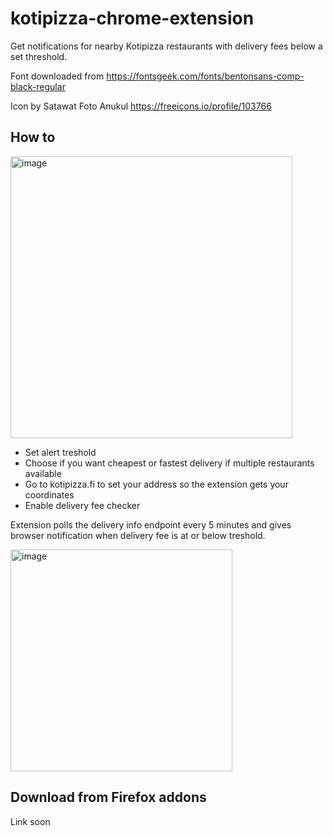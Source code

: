 # kotipizza-chrome-extension
Get notifications for nearby Kotipizza restaurants with delivery fees below a set threshold.

Font downloaded from https://fontsgeek.com/fonts/bentonsans-comp-black-regular

Icon by Satawat Foto Anukul https://freeicons.io/profile/103766


## How to

<img width="451" alt="image" src="https://user-images.githubusercontent.com/185737/229135594-4168f484-f735-46b6-b4f2-6718bd8e2b06.png">




* Set alert treshold
* Choose if you want cheapest or fastest delivery if multiple restaurants available
* Go to kotipizza.fi to set your address so the extension gets your coordinates
* Enable delivery fee checker

Extension polls the delivery info endpoint every 5 minutes and gives browser notification when delivery fee is at or below treshold.

<img width="355" alt="image" src="https://user-images.githubusercontent.com/185737/229135816-89d29424-2677-4719-a1e9-c46fbb9feb62.png">


## Download from Firefox addons

Link soon
